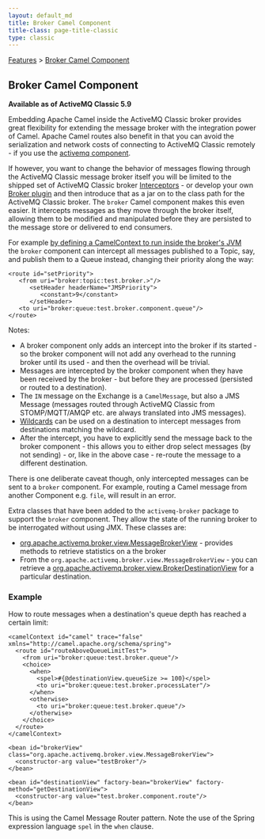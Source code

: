 ```yaml
---
layout: default_md
title: Broker Camel Component 
title-class: page-title-classic
type: classic
---
```


[Features](features) > [Broker Camel Component](broker-camel-component)

Broker Camel Component
----------------------

**Available as of ActiveMQ Classic 5.9**

Embedding Apache Camel inside the ActiveMQ Classic broker provides great flexibility for extending the message broker with the integration power of Camel. Apache Camel routes also benefit in that you can avoid the serialization and network costs of connecting to ActiveMQ Classic remotely - if you use the [activemq component](http://camel.apache.org/activemq.html).

If however, you want to change the behavior of messages flowing through the ActiveMQ Classic message broker itself you will be limited to the shipped set of ActiveMQ Classic broker [Interceptors](interceptors) - or develop your own [Broker plugin](developing-plugins) and then introduce that as a jar on to the class path for the ActiveMQ Classic broker. The `broker` Camel component makes this even easier. It intercepts messages as they move through the broker itself, allowing them to be modified and manipulated before they are persisted to the message store or delivered to end consumers.

For example [by defining a CamelContext to run inside the broker's JVM](how-should-i-package-applications-using-camel-and-activemq-classic) the `broker` component can intercept all messages published to a Topic, say, and publish them to a Queue instead, changing their priority along the way:
```
<route id="setPriority">
   <from uri="broker:topic:test.broker.>"/>
      <setHeader headerName="JMSPriority">
         <constant>9</constant>
      </setHeader>
   <to uri="broker:queue:test.broker.component.queue"/>
</route>
```
Notes:

*   A broker component only adds an intercept into the broker if its started - so the broker component will not add any overhead to the running broker until its used - and then the overhead will be trivial.
*   Messages are intercepted by the broker component when they have been received by the broker - but before they are processed (persisted or routed to a destination).
*   The `IN` message on the Exchange is a `CamelMessage`, but also a JMS Message (messages routed through ActiveMQ Classic from STOMP/MQTT/AMQP etc. are always translated into JMS messages).
*   [Wildcards](wildcards) can be used on a destination to intercept messages from destinations matching the wildcard.
*   After the intercept, you have to explicitly send the message back to the broker component - this allows you to either drop select messages (by not sending) - or, like in the above case - re-route the message to a different destination.  

There is one deliberate caveat though, only intercepted messages can be sent to a `broker` component. For example, routing a Camel message from another Component e.g. `file`, will result in an error.

Extra classes that have been added to the `activemq-broker` package to support the `broker` component. They allow the state of the running broker to be interrogated without using JMX. These classes are:

*   [org.apache.activemq.broker.view.MessageBrokerView](http://activemq.apache.org/maven/5.9.0/apidocs/org/apache/activemq/broker/view/MessageBrokerView.html) - provides methods to retrieve statistics on a the broker
*   From the `org.apache.activemq.broker.view.MessageBrokerView` - you can retrieve a [org.apache.activemq.broker.view.BrokerDestinationView](http://activemq.apache.org/maven/5.9.0/apidocs/org/apache/activemq/broker/view/BrokerDestinationView.html) for a particular destination.

### Example

How to route messages when a destination's queue depth has reached a certain limit:
```
<camelContext id="camel" trace="false" xmlns="http://camel.apache.org/schema/spring">
  <route id="routeAboveQueueLimitTest">
    <from uri="broker:queue:test.broker.queue"/>
    <choice>
      <when>
        <spel>#{@destinationView.queueSize >= 100}</spel>
        <to uri="broker:queue:test.broker.processLater"/>
      </when>
      <otherwise>
        <to uri="broker:queue:test.broker.queue"/>
      </otherwise>
    </choice>
  </route>
</camelContext>

<bean id="brokerView" class="org.apache.activemq.broker.view.MessageBrokerView">
  <constructor-arg value="testBroker"/>
</bean>

<bean id="destinationView" factory-bean="brokerView" factory-method="getDestinationView">
  <constructor-arg value="test.broker.component.route"/>
</bean>
```
This is using the Camel Message Router pattern. Note the use of the Spring expression language `spel` in the `when` clause.

